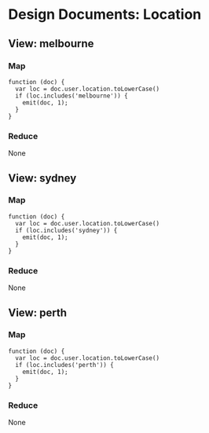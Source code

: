 # Design Documents: Location

## View: melbourne

### Map
```
function (doc) {
  var loc = doc.user.location.toLowerCase()
  if (loc.includes('melbourne')) {
    emit(doc, 1);
  }
} 
```

### Reduce
None

## View: sydney

### Map
```
function (doc) {
  var loc = doc.user.location.toLowerCase()
  if (loc.includes('sydney')) {
    emit(doc, 1);
  }
} 
```

### Reduce
None

## View: perth

### Map
```
function (doc) {
  var loc = doc.user.location.toLowerCase()
  if (loc.includes('perth')) {
    emit(doc, 1);
  }
} 
```

### Reduce
None
